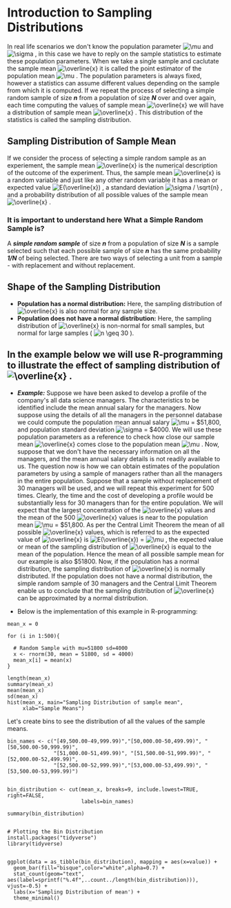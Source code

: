 # Introduction to Sampling Distributions
In real life scenarios we don't know the population parameter <img src="https://latex.codecogs.com/svg.image?\mu&space;" title="\mu " /> and <img src="https://latex.codecogs.com/svg.image?\sigma&space;" title="\sigma " /> , in this case we have to reply on the sample statistics to estimate these population parameters. When we take a single sample and caclutate the sample mean <img src="https://latex.codecogs.com/svg.image?\overline{x}" title="\overline{x}" />   it is called the point estimator of the population mean <img src="https://latex.codecogs.com/svg.image?\mu&space;" title="\mu " /> . The population parameters is always fixed, however a statistics can assume different values depending on the sample from which it is computed. If we repeat the process of selecting a simple random sample of size ***n*** from a population of size ***N*** over and over again, each time computing the values of sample mean <img src="https://latex.codecogs.com/svg.image?\overline{x}" title="\overline{x}" /> we will have a distribution of sample mean <img src="https://latex.codecogs.com/svg.image?\overline{x}" title="\overline{x}" /> . This distribution of the statistics is called the sampling distribution.

## Sampling Distribution of Sample Mean  
If we consider the process of selecting a simple random sample as an experiement, the sample mean <img src="https://latex.codecogs.com/svg.image?\overline{x}" title="\overline{x}" /> is the numerical description of the outcome of the experiment. Thus, the sample mean <img src="https://latex.codecogs.com/svg.image?\overline{x}" title="\overline{x}" /> is a random variable and just like any other random variable it has a mean or expected value <img src="https://latex.codecogs.com/svg.image?E(\overline{x})" title="E(\overline{x})" /> , a standard deviation <img src="https://latex.codecogs.com/svg.image?\sigma&space;/&space;\sqrt{n}&space;" title="\sigma / \sqrt{n} " /> , and a probability distribution of all possible values of the sample mean <img src="https://latex.codecogs.com/svg.image?\overline{x}" title="\overline{x}" /> .

### It is important to understand here What a Simple Random Sample is?
A ***simple random sample*** of size ***n*** from a population of size ***N*** is a sample selected such that each possible sample of size ***n*** has the same probability ***1/N*** of being selected. There are two ways of selecting a unit from a sample - with replacement and without replacement. 

## Shape of the Sampling Distribution
* **Population has a normal distribution:** Here, the sampling distribution of <img src="https://latex.codecogs.com/svg.image?\overline{x}" title="\overline{x}" /> is also normal for any sample size. 
* **Population does not have a normal distribution:** Here, the sampling distribution of <img src="https://latex.codecogs.com/svg.image?\overline{x}" title="\overline{x}" /> is non-normal for small samples, but normal for large samples ( <img src="https://latex.codecogs.com/svg.image?n&space;\geq&space;30" title="n \geq 30" /> ). 
## In the example below we will use R-programming to illustrate the effect of sampling distribution of <img src="https://latex.codecogs.com/svg.image?\overline{x}" title="\overline{x}" /> . 
* ***Example:*** Suppose we have been asked to develop a profile of the company's all data science managers. The characteristics to be identified include the mean annual salary for the managers. Now suppose using the details of all the managers in the personnel database we could compute the population mean annual salary <img src="https://latex.codecogs.com/svg.image?\mu&space;" title="\mu " /> = $51,800, and population standard deviation <img src="https://latex.codecogs.com/svg.image?\sigma&space;" title="\sigma " /> = $4000. We will use these population parameters as a reference to check how close our sample mean <img src="https://latex.codecogs.com/svg.image?\overline{x}" title="\overline{x}" /> comes close to the population mean <img src="https://latex.codecogs.com/svg.image?\mu&space;" title="\mu " /> . Now, suppose that we don't have the necessary information on all the managers, and the mean annual salary details is not readily available to us. The question now is how we can obtain estimates of the population parameters by using a sample of managers rather than all the managers in the entire population. Suppose that a sample without replacement of 30 managers will be used, and we will repeat this experiment for 500 times. Clearly, the time and the cost of developing a profile would be substantially less for 30 managers than for the entire population. We will expect that the largest concentration of the <img src="https://latex.codecogs.com/svg.image?\overline{x}" title="\overline{x}" /> values and the mean of the 500 <img src="https://latex.codecogs.com/svg.image?\overline{x}" title="\overline{x}" /> values is near to the population mean <img src="https://latex.codecogs.com/svg.image?\mu&space;" title="\mu " /> = $51,800. As per the Central Limit Theorem the mean of all possible <img src="https://latex.codecogs.com/svg.image?\overline{x}" title="\overline{x}" /> values, which is referred to as the expected value of <img src="https://latex.codecogs.com/svg.image?\overline{x}" title="\overline{x}" /> is <img src="https://latex.codecogs.com/svg.image?E(\overline{x})" title="E(\overline{x})" /> = <img src="https://latex.codecogs.com/svg.image?\mu&space;" title="\mu " /> , the expected value or mean of the sampling distribution of <img src="https://latex.codecogs.com/svg.image?\overline{x}" title="\overline{x}" /> is equal to the mean of the population. Hence the mean of all possible sample mean for our example is also $51800. Now, if the population has a normal distribution, the sampling distribution of <img src="https://latex.codecogs.com/svg.image?\overline{x}" title="\overline{x}" /> is normally distributed. If the population does not have a normal distribution, the simple random sample of 30 managers and the Central Limit Theorem enable us to conclude that the sampling distribution of <img src="https://latex.codecogs.com/svg.image?\overline{x}" title="\overline{x}" /> can be approximated by a normal distribution.  

* Below is the implementation of this example in R-programming:
```
mean_x = 0

for (i in 1:500){
  
  # Random Sample with mu=51800 sd=4000 
  x <- rnorm(30, mean = 51800, sd = 4000)
  mean_x[i] = mean(x)
}

length(mean_x)
summary(mean_x)
mean(mean_x)
sd(mean_x)
hist(mean_x, main="Sampling Distribution of sample mean", 
     xlab="Sample Means")
```

Let's create bins to see the distribution of all the values of the sample means. 

```
bin_names <- c("[49,500.00-49,999.99)","[50,000.00-50,499.99)", "[50,500.00-50,999.99)",
               "[51,000.00-51,499.99)", "[51,500.00-51,999.99)", "[52,000.00-52,499.99)", 
               "[52,500.00-52,999.99)","[53,000.00-53,499.99)", "[53,500.00-53,999.99)")


bin_distribution <- cut(mean_x, breaks=9, include.lowest=TRUE, right=FALSE, 
                        labels=bin_names)

summary(bin_distribution)


# Plotting the Bin Distribution
install.packages("tidyverse")
library(tidyverse)


ggplot(data = as_tibble(bin_distribution), mapping = aes(x=value)) + 
  geom_bar(fill="bisque",color="white",alpha=0.7) + 
  stat_count(geom="text", aes(label=sprintf("%.4f",..count../length(bin_distribution))), vjust=-0.5) +
  labs(x='Sampling Distribution of mean') +
  theme_minimal() 
```
